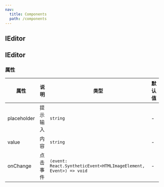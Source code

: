 ```yaml
---
nav:
  title: Components
  path: /components
---
```


## IEditor

<code src="./demos/demo1.tsx"></code>

## IEditor

### 属性

| 属性        | 说明     | 类型                                                             | 默认值 |
| ----------- | -------- | ---------------------------------------------------------------- | ------ |
| placeholder | 提示输入 | `string`                                                         | -      |
| value       | 内容     | `string`                                                         | -      |
| onChange    | 点击事件 | `(event: React.SyntheticEvent<HTMLImageElement, Event>) => void` | -      |

